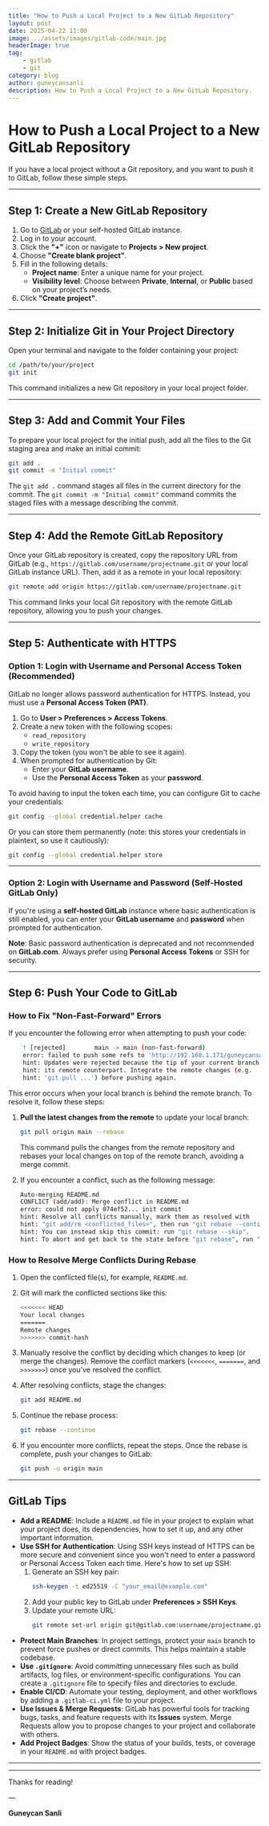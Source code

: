 ```yaml
---
title: "How to Push a Local Project to a New GitLab Repository"
layout: post
date: 2025-04-22 11:00
image: ../assets/images/gitlab-code/main.jpg
headerImage: true
tag:
    - gitlab
    - git
category: blog
author: guneycansanli
description: How to Push a Local Project to a New GitLab Repository.
---
```


# How to Push a Local Project to a New GitLab Repository

If you have a local project without a Git repository, and you want to push it to GitLab, follow these simple steps.

---

## Step 1: Create a New GitLab Repository

1. Go to [GitLab](https://gitlab.com) or your self-hosted GitLab instance.
2. Log in to your account.
3. Click the **"+"** icon or navigate to **Projects > New project**.
4. Choose **"Create blank project"**.
5. Fill in the following details:
   - **Project name**: Enter a unique name for your project.
   - **Visibility level**: Choose between **Private**, **Internal**, or **Public** based on your project’s needs.
6. Click **"Create project"**.

---

## Step 2: Initialize Git in Your Project Directory

Open your terminal and navigate to the folder containing your project:

```bash
cd /path/to/your/project
git init
```

This command initializes a new Git repository in your local project folder.

---

## Step 3: Add and Commit Your Files

To prepare your local project for the initial push, add all the files to the Git staging area and make an initial commit:

```bash
git add .
git commit -m "Initial commit"
```

The `git add .` command stages all files in the current directory for the commit. The `git commit -m "Initial commit"` command commits the staged files with a message describing the commit.

---

## Step 4: Add the Remote GitLab Repository

Once your GitLab repository is created, copy the repository URL from GitLab (e.g., `https://gitlab.com/username/projectname.git` or your local GitLab instance URL). Then, add it as a remote in your local repository:

```bash
git remote add origin https://gitlab.com/username/projectname.git
```

This command links your local Git repository with the remote GitLab repository, allowing you to push your changes.

---

## Step 5: Authenticate with HTTPS

### Option 1: Login with Username and Personal Access Token (Recommended)

GitLab no longer allows password authentication for HTTPS. Instead, you must use a **Personal Access Token (PAT)**.

1. Go to **User > Preferences > Access Tokens**.
2. Create a new token with the following scopes:
   - `read_repository`
   - `write_repository`
3. Copy the token (you won't be able to see it again).
4. When prompted for authentication by Git:
   - Enter your **GitLab username**.
   - Use the **Personal Access Token** as your **password**.

To avoid having to input the token each time, you can configure Git to cache your credentials:

```bash
git config --global credential.helper cache
```

Or you can store them permanently (note: this stores your credentials in plaintext, so use it cautiously):

```bash
git config --global credential.helper store
```

---

### Option 2: Login with Username and Password (Self-Hosted GitLab Only)

If you're using a **self-hosted GitLab** instance where basic authentication is still enabled, you can enter your **GitLab username** and **password** when prompted for authentication.

**Note**: Basic password authentication is deprecated and not recommended on **GitLab.com**. Always prefer using **Personal Access Tokens** or SSH for security.

---

## Step 6: Push Your Code to GitLab

### How to Fix "Non-Fast-Forward" Errors

If you encounter the following error when attempting to push your code:

```bash
    ! [rejected]        main -> main (non-fast-forward)
    error: failed to push some refs to 'http://192.168.1.171/guneycansanli/fast-api-ai.git'
    hint: Updates were rejected because the tip of your current branch is behind
    hint: its remote counterpart. Integrate the remote changes (e.g.
    hint: 'git pull ...') before pushing again.
```

This error occurs when your local branch is behind the remote branch. To resolve it, follow these steps:

1. **Pull the latest changes from the remote** to update your local branch:

   ```bash
   git pull origin main --rebase
   ```

   This command pulls the changes from the remote repository and rebases your local changes on top of the remote branch, avoiding a merge commit.

2. If you encounter a conflict, such as the following message:

   ```bash
   Auto-merging README.md
   CONFLICT (add/add): Merge conflict in README.md
   error: could not apply 074ef52... init commit
   hint: Resolve all conflicts manually, mark them as resolved with
   hint: "git add/rm <conflicted_files>", then run "git rebase --continue".
   hint: You can instead skip this commit: run "git rebase --skip".
   hint: To abort and get back to the state before "git rebase", run "git rebase --abort".
   ```

### How to Resolve Merge Conflicts During Rebase

1. Open the conflicted file(s), for example, `README.md`.
2. Git will mark the conflicted sections like this:

   ```bash
   <<<<<<< HEAD
   Your local changes
   =======
   Remote changes
   >>>>>>> commit-hash
   ```

3. Manually resolve the conflict by deciding which changes to keep (or merge the changes). Remove the conflict markers (`<<<<<<<`, `=======`, and `>>>>>>>`) once you've resolved the conflict.
4. After resolving conflicts, stage the changes:

   ```bash
   git add README.md
   ```

5. Continue the rebase process:

   ```bash
   git rebase --continue
   ```

6. If you encounter more conflicts, repeat the steps. Once the rebase is complete, push your changes to GitLab:

   ```bash
   git push -u origin main
   ```

---

## GitLab Tips

- **Add a README**: Include a `README.md` file in your project to explain what your project does, its dependencies, how to set it up, and any other important information.
- **Use SSH for Authentication**: Using SSH keys instead of HTTPS can be more secure and convenient since you won't need to enter a password or Personal Access Token each time. Here's how to set up SSH:
  1. Generate an SSH key pair:
     ```bash
     ssh-keygen -t ed25519 -C "your_email@example.com"
     ```
  2. Add your public key to GitLab under **Preferences > SSH Keys**.
  3. Update your remote URL:
     ```bash
     git remote set-url origin git@gitlab.com:username/projectname.git
     ```
- **Protect Main Branches**: In project settings, protect your `main` branch to prevent force pushes or direct commits. This helps maintain a stable codebase.
- **Use `.gitignore`**: Avoid committing unnecessary files such as build artifacts, log files, or environment-specific configurations. You can create a `.gitignore` file to specify files and directories to exclude.
- **Enable CI/CD**: Automate your testing, deployment, and other workflows by adding a `.gitlab-ci.yml` file to your project.
- **Use Issues & Merge Requests**: GitLab has powerful tools for tracking bugs, tasks, and feature requests with its **Issues** system. Merge Requests allow you to propose changes to your project and collaborate with others.
- **Add Project Badges**: Show the status of your builds, tests, or coverage in your `README.md` with project badges.

---


---

Thanks for reading!

—

**Guneycan Sanli**
